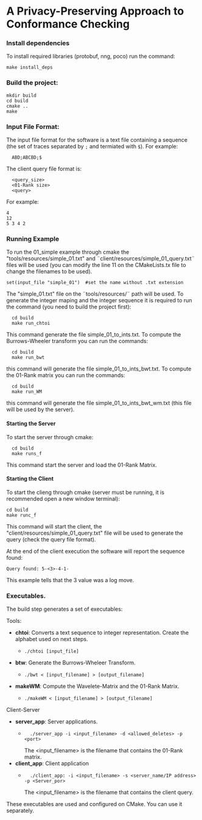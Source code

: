 # A Privacy-Preserving Approach to Conformance Checking


### Install dependencies
To install required libraries (protobuf, nng, poco) run the command:

```
make install_deps
```


### Build the project:

```
mkdir build
cd build
cmake ..
make
```


### Input File Format:

The input file format for the software is a text file containing a sequence (the set of traces separated by `;` and termiated with `$`). 
For example:

```
  ABD;ABCBD;$
```

The client query file format is:

```
  <query_size>
  <01-Rank size>
  <query>
```

For example:

```
4
12
5 3 4 2
```

### Running Example

To run the 01_simple example through cmake the "tools/resources/simple_01.txt" and ¨client/resources/simple_01_query.txt¨ files will be used (you can modify the line 11 on the CMakeLists.tx file to change the filenames to be used).

```
set(input_file "simple_01")  #set the name without .txt extension
```

The "simple_01.txt" file on the ¨tools/resources/¨ path will be used.
To generate the integer maping and the integer sequence it is required to run the command (you need to build the project first):

```
  cd build
  make run_chtoi
```

This command generate the file simple_01_to_ints.txt.
To compute the Burrows-Wheeler transform you can run the commands:

```
  cd build
  make run_bwt
```
this command will generate the file simple_01_to_ints_bwt.txt.
To compute the 01-Rank matrix you can run the commands:

```
  cd build
  make run_WM
```
this command will generate the file simple_01_to_ints_bwt_wm.txt (this file will be used by the server).

#### Starting the Server

To start the server through cmake:

```
  cd build
  make runs_f
```
This command start the server and load the 01-Rank Matrix.


#### Starting the Client

To start the clieng through cmake (server must be running, it is recommended open a new window terminal):

```
cd build
make runc_f
```
This command will start the client, the "client/resources/simple_01_query.txt" file will be used to generate the query (check the query file format).

At the end of the client execution the software will report the sequence found:

```
Query found: 5-<3>-4-1-
```

This example tells that the 3 value was a log move.


### Executables.

The build step generates a set of executables:

Tools: 

  - __chtoi__: Converts a text sequence to integer representation. Create the alphabet used on next steps.
    - ```
      ./chtoi [input_file]
      ``` 
  - __btw__: Generate the Burrows-Wheleer Transform.
    -  ```
       ./bwt < [input_filename] > [output_filename]
       ```       
  - __makeWM__: Compute the Wavelete-Matrix and the 01-Rank Matrix.
    - ```
      ./makeWM < [input_filename] > [output_filename]
      ```

Client-Server

  - __server_app__: Server applications.
    - ```
        ./server_app -i <input_filename> -d <allowed_deletes> -p <port>
      ```
      The <input_filename> is the filename that contains the 01-Rank matrix.
  - __client_app__: Client application
    - ```
        ./client_app: -i <input_filename> -s <server_name/IP address> -p <Server_por>
      ```
      The <input_filename> is the filename that contains the client query.


 These executables are used and configured on CMake. You can use it separately.     
